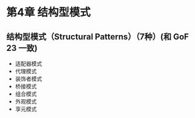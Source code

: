 # 第4章 结构型模式

## 结构型模式（Structural Patterns）（7种）(和 GoF 23 一致)
- 适配器模式
- 代理模式
- 装饰者模式
- 桥接模式
- 组合模式
- 外观模式
- 享元模式

